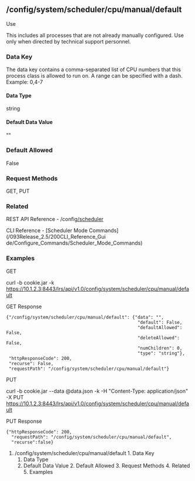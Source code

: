 ## /config/system/scheduler/cpu/manual/default

Use

This includes all processes that are not already manually configured. Use only
when directed by technical support personnel.

### Data Key

The data key contains a comma-separated list of CPU numbers that this process
class is allowed to run on. A range can be specified with a dash. Example:
0,4-7

#### Data Type

string

#### Default Data Value

""

### Default Allowed

False

### Request Methods

GET, PUT

### Related

REST API Reference -
/config[/scheduler](/REST_API_Reference_Guide/config/system/scheduler)

CLI Reference - [Scheduler Mode Commands](/093Release_2.5/200CLI_Reference_Gui
de/Configure_Commands/Scheduler_Mode_Commands)

### Examples

GET

curl -b cookie.jar -k
https://10.1.2.3:8443/lrs/api/v1.0/config/system/scheduler/cpu/manual/default

GET Response

    
    {"/config/system/scheduler/cpu/manual/default": {"data": "",
                                                      "default": False,
                                                      "defaultAllowed": False,
                                                      "deleteAllowed": False,
                                                      "numChildren": 0,
                                                      "type": "string"},
     "httpResponseCode": 200,
     "recurse": False,
     "requestPath": "/config/system/scheduler/cpu/manual/default"}
    

PUT

curl -b cookie.jar --data @data.json -k -H "Content-Type: application/json" -X
PUT
https://10.1.2.3:8443/lrs/api/v1.0/config/system/scheduler/cpu/manual/default

PUT Response

    
    {"httpResponseCode": 200,
      "requestPath": "/config/system/scheduler/cpu/manual/default",
      "recurse":false}

  1. /config/system/scheduler/cpu/manual/default
    1. Data Key
      1. Data Type
      2. Default Data Value
    2. Default Allowed
    3. Request Methods
    4. Related
    5. Examples

